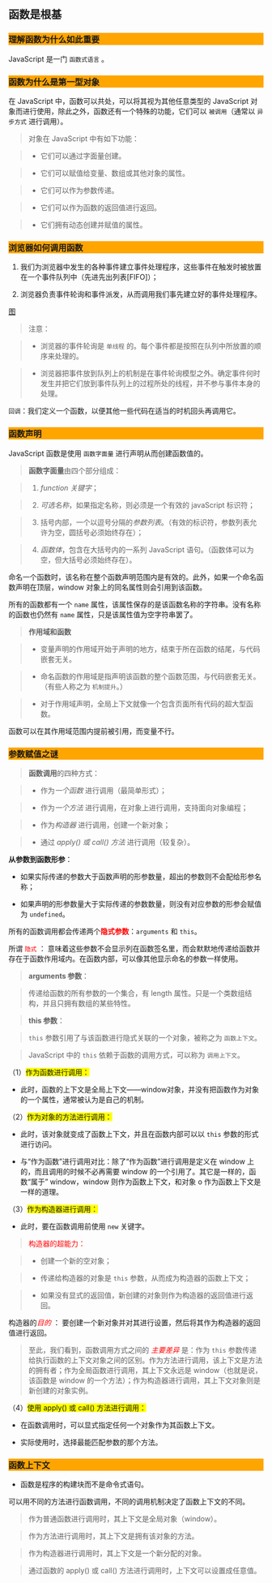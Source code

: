 ## 函数是根基

### <p style="background: orange;">理解函数为什么如此重要</p>

JavaScript 是一门 `函数式语言` 。

### <p style="background: orange;">函数为什么是第一型对象</p>

在 JavaScript 中，函数可以共处，可以将其视为其他任意类型的 JavaScript 对象而进行使用，除此之外，函数还有一个特殊的功能，它们可以 `被调用`（通常以 `异步方式` 进行调用）。

> 对象在 JavaScript 中有如下功能：

> - 它们可以通过字面量创建。

> - 它们可以赋值给变量、数组或其他对象的属性。

> - 它们可以作为参数传递。

> - 它们可以作为函数的返回值进行返回。

> - 它们拥有动态创建并赋值的属性。

### <p style="background: orange;">浏览器如何调用函数</p>

1. 我们为浏览器中发生的各种事件建立事件处理程序，这些事件在触发时被放置在一个事件队列中（先进先出列表[FIFO]）；

2. 浏览器负责事件轮询和事件派发，从而调用我们事先建立好的事件处理程序。

[图]()

> 注意：

> - 浏览器的事件轮询是 `单线程` 的。每个事件都是按照在队列中所放置的顺序来处理的。

> - 浏览器把事件放到队列上的机制是在事件轮询模型之外。确定事件何时发生并把它们放到事件队列上的过程所处的线程，并不参与事件本身的处理。

`回调`：我们定义一个函数，以便其他一些代码在适当的时机回头再调用它。

### <p style="background: orange;">函数声明</p>

JavaScript 函数是使用 `函数字面量` 进行声明从而创建函数值的。

> **函数字面量**由四个部分组成：

> 1. *function 关键字*；

> 2. *可选名称*，如果指定名称，则必须是一个有效的 javaScript 标识符；

> 3. 括号内部，一个以逗号分隔的*参数列表*。（有效的标识符，参数列表允许为空，圆括号必须始终存在）；

> 4. *函数体*，包含在大括号内的一系列 JavaScript 语句。（函数体可以为空，但大括号必须始终存在）。
 
命名一个函数时，该名称在整个函数声明范围内是有效的。此外，如果一个命名函数声明在顶层，window 对象上的同名属性则会引用到该函数。

所有的函数都有一个 `name` 属性，该属性保存的是该函数名称的字符串。没有名称的函数也仍然有 `name` 属性，只是该属性值为空字符串罢了。

> **作用域和函数**

> - 变量声明的作用域开始于声明的地方，结束于所在函数的结尾，与代码嵌套无关。

> - 命名函数的作用域是指声明该函数的整个函数范围，与代码嵌套无关。（有些人称之为 `机制提升`。）

> - 对于作用域声明，全局上下文就像一个包含页面所有代码的超大型函数。

函数可以在其作用域范围内提前被引用，而变量不行。

### <p style="background: orange;">参数赋值之谜</p>

> **函数调用**的四种方式：

> - 作为*一个函数* 进行调用（最简单形式）；

> - 作为*一个方法* 进行调用，在对象上进行调用，支持面向对象编程；

> - 作为*构造器* 进行调用，创建一个新对象；

> - 通过 *apply() 或 call() 方法* 进行调用（较复杂）。

**从参数到函数形参**：

- 如果实际传递的参数大于函数声明的形参数量，超出的参数则不会配给形参名称；

- 如果声明的形参数量大于实际传递的参数数量，则没有对应参数的形参会赋值为 `undefined`。

所有的函数调用都会传递两个<span style="color:red;">**隐式参数**</span>：`arguments` 和 `this`。

所谓 <span style="color:red;">`隐式`</span> ： 意味着这些参数不会显示列在函数签名里，而会默默地传递给函数并存在于函数作用域内。在函数内部，可以像其他显示命名的参数一样使用。

> **arguments 参数**：

> 传递给函数的所有参数的一个集合，有 length 属性。只是一个类数组结构，并且只拥有数组的某些特性。

> **this 参数**：

> `this` 参数引用了与该函数进行隐式关联的一个对象，被称之为 `函数上下文`。

> JavaScript 中的 `this` 依赖于函数的调用方式，可以称为 `调用上下文`。

（1）<span style="background:yellow;">作为函数进行调用：</span>

- 此时，函数的上下文是全局上下文——window对象，并没有把函数作为对象的一个属性，通常被认为是自己的机制。

（2）<span style="background:yellow;">作为对象的方法进行调用：</span>

- 此时，该对象就变成了函数上下文，并且在函数内部可以以 `this` 参数的形式进行访问。

- 与“作为函数”进行调用对比：除了“作为函数”进行调用是定义在 window 上的，而且调用的时候不必再需要 window 的一个引用了。其它是一样的，函数“属于” window，window 则作为函数上下文，和对象 o 作为函数上下文是一样的道理。

（3）<span style="background:yellow;">作为构造器进行调用：</span>
 
- 此时，要在函数调用前使用 `new` 关键字。

> <span style="color:red;">构造器的超能力：</span>

> - 创建一个新的空对象；

> - 传递给构造器的对象是 `this` 参数，从而成为构造器的函数上下文；

> - 如果没有显式的返回值，新创建的对象则作为构造器的返回值进行返回。

构造器的<span style="color:red;">*目的* </span>： 要创建一个新对象并对其进行设置，然后将其作为构造器的返回值进行返回。

> 至此，我们看到，函数调用方式之间的 <span style="color:red;">*主要差异*</span> 是：作为 `this` 参数传递给执行函数的上下文对象之间的区别。作为方法进行调用，该上下文是方法的拥有者；作为全局函数进行调用，其上下文永远是 window（也就是说，该函数是 window 的一个方法）；作为构造器进行调用，其上下文对象则是新创建的对象实例。

（4）<span style="background:yellow;">使用 apply() 或 call() 方法进行调用：</span>

- 在函数调用时，可以显式指定任何一个对象作为其函数上下文。

- 实际使用时，选择最能匹配参数的那个方法。

### <p style="background: orange;">函数上下文</p>

- 函数是程序的构建块而不是命令式语句。

可以用不同的方法进行函数调用，不同的调用机制决定了函数上下文的不同。

> 作为普通函数进行调用时，其上下文是全局对象（window）。

> 作为方法进行调用时，其上下文是拥有该对象的方法。

> 作为构造器进行调用时，其上下文是一个新分配的对象。

> 通过函数的 apply() 或 call() 方法进行调用时，上下文可以设置成任意值。